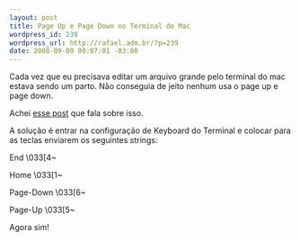 ```yaml
--- 
layout: post
title: Page Up e Page Down no Terminal do Mac
wordpress_id: 239
wordpress_url: http://rafael.adm.br/?p=239
date: 2008-09-09 00:07:01 -03:00
---
```

Cada vez que eu precisava editar um arquivo grande pelo terminal do mac estava sendo um parto. Não conseguia de jeito nenhum usa o page up e page down.

Achei <a href="http://fdiv.net/2007/05/12/keybindings-in-macosx-terminal-app/">esse post</a> que fala sobre isso.

A solução é entrar na configuração de Keyboard do Terminal e colocar para as teclas enviarem os seguintes strings:

End
\033[4~

Home
\033[1~

Page-Down 
\033[6~

Page-Up 
\033[5~

Agora sim!
